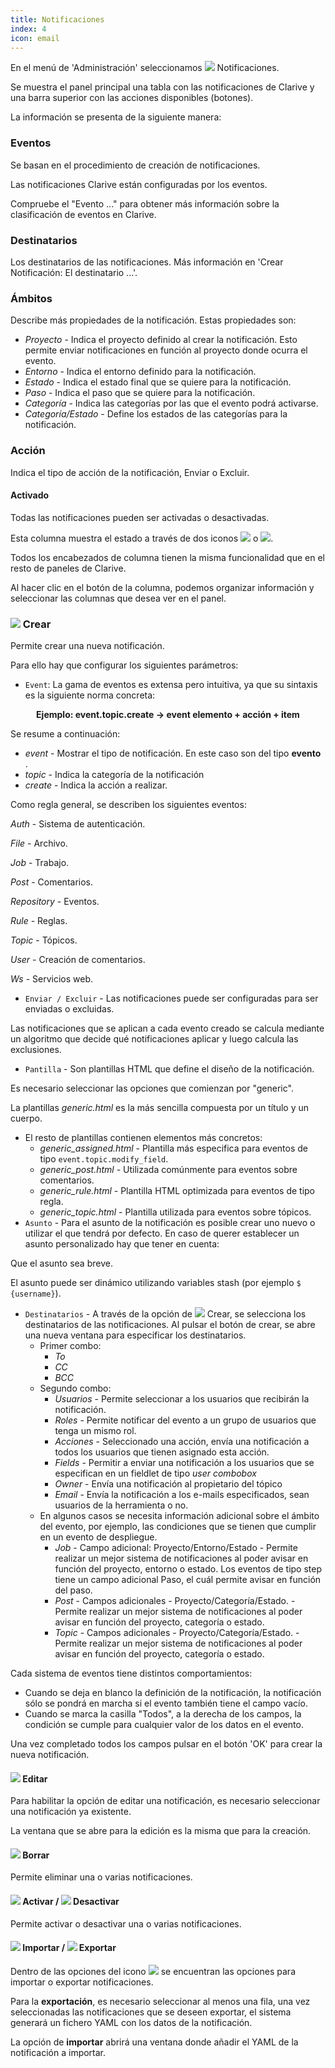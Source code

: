 ```yaml
---
title: Notificaciones
index: 4
icon: email
---
```


En el menú de 'Administración' seleccionamos
<img class = "bali-topic-editor-image" src = "/static/images/icons/email.svg" /> Notificaciones.

Se muestra el panel principal una tabla con las notificaciones de Clarive y una barra superior con las acciones disponibles (botones).

La información se presenta de la siguiente manera:

### Eventos

Se basan en el procedimiento de creación de notificaciones.

Las notificaciones Clarive están configuradas por los eventos.

Compruebe el "Evento ..." para obtener más información sobre la clasificación de eventos en Clarive.

### Destinatarios

Los destinatarios de las notificaciones. Más información en 'Crear Notificación: El destinatario ...'.

### Ámbitos

Describe más propiedades de la notificación. Estas propiedades son:

- *Proyecto* - Indica el proyecto definido al crear la notificación. Esto permite enviar notificaciones en función al proyecto donde ocurra el evento.
- *Entorno* - Indica el entorno definido para la notificación.
- *Estado* - Indica el estado final que se quiere para la notificación.
- *Paso* - Indica el paso que se quiere para la notificación.
- *Categoría* - Indica las categorías por las que el evento podrá activarse.
- *Categoría/Estado* - Define los estados de las categorías para la notificación.

### Acción

Indica el tipo de acción de la notificación, Enviar o Excluir.

#### Activado

Todas las notificaciones pueden ser activadas o desactivadas.

Esta columna muestra el estado a través de dos iconos <img  src = "/static/images/icons/start.svg" /> o <img src ="/static/images/icons/stop.svg"/>.

Todos los encabezados de columna tienen la misma funcionalidad que en el resto de paneles de Clarive.

Al hacer clic en el botón de la columna, podemos organizar información y seleccionar las columnas que desea ver en el panel.

### <img src = "/static/images/icons/add.svg" /> Crear

Permite crear una nueva notificación.

Para ello hay que configurar los siguientes parámetros:

- `Event`: La gama de eventos es extensa pero intuitiva, ya que su sintaxis es la siguiente norma concreta:
<p style = "text-align: center; font-weight: bold"> Ejemplo: event.topic.create → event elemento + acción + item </p>

Se resume a continuación:

- *event* - Mostrar el tipo de notificación. En este caso son del tipo **evento** .
- *topic* - Indica la categoría de la notificación
- *create* - Indica la acción a realizar.

Como regla general, se describen los siguientes eventos:

*Auth* - Sistema de autenticación.

*File* - Archivo.

*Job* - Trabajo.

*Post* - Comentarios.

*Repository* - Eventos.

*Rule* - Reglas.

*Topic* - Tópicos.

*User* - Creación de comentarios.

*Ws* - Servicios web.


- `Enviar / Excluir` - Las notificaciones puede ser configuradas para ser enviadas o excluidas.

Las notificaciones que se aplican a cada evento creado
se calcula mediante un algoritmo que decide qué notificaciones aplicar y luego calcula las exclusiones.

- `Pantilla` - Son plantillas HTML que define el diseño de la notificación.

Es necesario seleccionar las opciones que comienzan por "generic".

La plantillas *generic.html* es la más sencilla compuesta por un título y un cuerpo.

- El resto de plantillas contienen elementos más concretos:
  - *generic_assigned.html* - Plantilla más especifica para eventos de tipo `event.topic.modify_field`.
  - *generic_post.html* - Utilizada comúnmente para eventos sobre comentarios.
  - *generic_rule.html* - Plantilla HTML optimizada para eventos de tipo regla.
  - *generic_topic.html* - Plantilla utilizada para eventos sobre tópicos.
- `Asunto` - Para el asunto de la notificación es posible crear uno nuevo o utilizar el que tendrá por defecto. En caso de querer establecer un asunto personalizado hay que tener en cuenta:

Que el asunto sea breve.

El asunto puede ser dinámico utilizando variables stash (por ejemplo `$ {username}`).

- `Destinatarios` - A través de la opción de 
<img src = "/static/images/icons/add.svg" /> Crear, se selecciona los destinatarios de las notificaciones. Al pulsar el botón de crear, se abre una nueva ventana para especificar los destinatarios.
   * Primer combo:
      - *To*
      - *CC*
      - *BCC*
    * Segundo combo:
      - *Usuarios* - Permite seleccionar a los usuarios que recibirán la notificación.
      - *Roles* - Permite notificar del evento a un grupo de usuarios que tenga un mismo rol.
      - *Acciones* - Seleccionado una acción, envía una notificación a todos los usuarios que tienen asignado esta acción.
      - *Fields* - Permitir a enviar una notificación a los usuarios que se especifican en un fieldlet de tipo *user combobox*
      - *Owner* - Envía una notificación al propietario del tópico
      - *Email* - Envía la notificación a los e-mails especificados, sean usuarios de la herramienta o no.
    * En algunos casos se necesita información adicional sobre el ámbito del evento, por ejemplo, las condiciones que se tienen que cumplir en un evento de despliegue.
      - *Job* - Campo adicional: Proyecto/Entorno/Estado - Permite realizar un mejor sistema de notificaciones al poder avisar en función del proyecto, entorno o estado. Los eventos de tipo step tiene un campo adicional Paso, el cuál permite avisar en función del paso.
      - *Post* - Campos adicionales - Proyecto/Categoría/Estado. - Permite realizar un mejor sistema de notificaciones al poder avisar en función del proyecto, categoría o estado.
      - *Topic* - Campos adicionales - Proyecto/Categoría/Estado. - Permite realizar un mejor sistema de notificaciones al poder avisar en función del proyecto, categoría o estado.


Cada sistema de eventos tiene distintos comportamientos:

- Cuando se deja en blanco la definición de la notificación, la notificación sólo se pondrá en marcha si el evento también tiene el campo vacío.
- Cuando se marca la casilla "Todos", a la derecha de los campos, la condición se cumple para cualquier valor de los datos en el evento.

Una vez completado todos los campos pulsar en el botón 'OK' para crear la nueva notificación.

#### <img src = "/static/images/icons/edit.svg" /> Editar

Para habilitar la opción de editar una notificación, es necesario seleccionar una notificación ya existente.

La ventana que se abre para la edición es la misma que para la creación.


#### <img src = "/static/images/icons/delete.svg" /> Borrar
Permite eliminar una o varias notificaciones.


#### <img src = "/static/images/icons/start.svg" /> Activar / <img src = "/static/images/icons/stop.svg" /> Desactivar
Permite activar o desactivar una o varias notificaciones.


#### <img src = "/static/images/icons/import.svg" /> Importar / <img src = "/static/images/icons/export.svg" /> Exportar

Dentro de las opciones del icono <img src = "/static/images/icons/wrench.svg" /> se encuentran las opciones para importar o exportar notificaciones.

Para la **exportación**, es necesario seleccionar al menos una fila, una vez seleccionadas las notificaciones que se deseen exportar, el sistema generará un fichero YAML con los datos de la notificación.

La opción de **importar** abrirá una ventana donde añadir el YAML de la notificación a importar.
